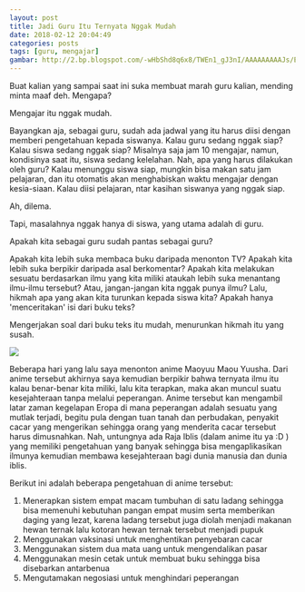 ```yaml
---
layout: post
title: Jadi Guru Itu Ternyata Nggak Mudah
date: 2018-02-12 20:04:49
categories: posts
tags: [guru, mengajar]
gambar: http://2.bp.blogspot.com/-wHbShd8q6x8/TWEn1_gJ3nI/AAAAAAAAAJs/ED_aXL-_w8Y/s1600/wakaba_teaching.jpg
---
```


Buat kalian yang sampai saat ini suka membuat marah guru kalian, mending minta maaf deh. Mengapa?

Mengajar itu nggak mudah.

Bayangkan aja, sebagai guru, sudah ada jadwal yang itu harus diisi dengan memberi pengetahuan kepada siswanya. Kalau guru sedang nggak siap? Kalau siswa sedang nggak siap? Misalnya saja jam 10 mengajar, namun, kondisinya saat itu, siswa sedang kelelahan. Nah, apa yang harus dilakukan oleh guru? Kalau menunggu siswa siap, mungkin bisa makan satu jam pelajaran, dan itu otomatis akan menghabiskan waktu mengajar dengan kesia-siaan. Kalau diisi pelajaran, ntar kasihan siswanya yang nggak siap.

Ah, dilema.

Tapi, masalahnya nggak hanya di siswa, yang utama adalah di guru.

Apakah kita sebagai guru sudah pantas sebagai guru?

Apakah kita lebih suka membaca buku daripada menonton TV? Apakah kita lebih suka berpikir daripada asal berkomentar? Apakah kita melakukan sesuatu berdasarkan ilmu yang kita miliki ataukah lebih suka menantang ilmu-ilmu tersebut? Atau, jangan-jangan kita nggak punya ilmu? Lalu, hikmah apa yang akan kita turunkan kepada siswa kita? Apakah hanya 'menceritakan' isi dari buku teks?

Mengerjakan soal dari buku teks itu mudah, menurunkan hikmah itu yang susah.

![](https://thereforeitis.files.wordpress.com/2014/09/maoyuu-maou-yuusha-2.jpg)

Beberapa hari yang lalu saya menonton anime Maoyuu Maou Yuusha. Dari anime tersebut akhirnya saya kemudian berpikir bahwa ternyata ilmu itu kalau benar-benar kita miliki, lalu kita terapkan, maka akan muncul suatu kesejahteraan tanpa melalui peperangan. Anime tersebut kan mengambil latar zaman kegelapan Eropa di mana peperangan adalah sesuatu yang mutlak terjadi, begitu pula dengan tuan tanah dan perbudakan, penyakit cacar yang mengerikan sehingga orang yang menderita cacar tersebut harus dimusnahkan. Nah, untungnya ada Raja Iblis (dalam anime itu ya :D ) yang memiliki pengetahuan yang banyak sehingga bisa mengaplikasikan ilmunya kemudian membawa kesejahteraan bagi dunia manusia dan dunia iblis.

Berikut ini adalah beberapa pengetahuan di anime tersebut:

1. Menerapkan sistem empat macam tumbuhan di satu ladang sehingga bisa memenuhi kebutuhan pangan empat musim serta memberikan daging yang lezat, karena ladang tersebut juga diolah menjadi makanan hewan ternak lalu kotoran hewan ternak tersebut menjadi pupuk
2. Menggunakan vaksinasi untuk menghentikan penyebaran cacar
3. Menggunakan sistem dua mata uang untuk mengendalikan pasar
4. Menggunakan mesin cetak untuk membuat buku sehingga bisa disebarkan antarbenua
5. Mengutamakan negosiasi untuk menghindari peperangan
